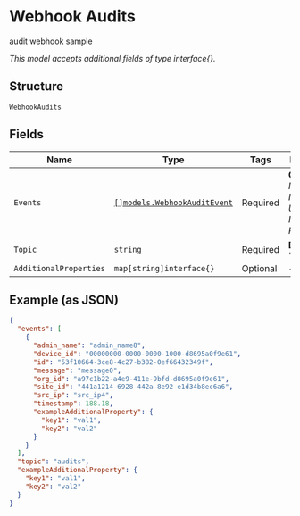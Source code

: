 
# Webhook Audits

audit webhook sample

*This model accepts additional fields of type interface{}.*

## Structure

`WebhookAudits`

## Fields

| Name | Type | Tags | Description |
|  --- | --- | --- | --- |
| `Events` | [`[]models.WebhookAuditEvent`](../../doc/models/webhook-audit-event.md) | Required | **Constraints**: *Minimum Items*: `1`, *Unique Items Required* |
| `Topic` | `string` | Required | **Default**: `"audits"` |
| `AdditionalProperties` | `map[string]interface{}` | Optional | - |

## Example (as JSON)

```json
{
  "events": [
    {
      "admin_name": "admin_name8",
      "device_id": "00000000-0000-0000-1000-d8695a0f9e61",
      "id": "53f10664-3ce8-4c27-b382-0ef66432349f",
      "message": "message0",
      "org_id": "a97c1b22-a4e9-411e-9bfd-d8695a0f9e61",
      "site_id": "441a1214-6928-442a-8e92-e1d34b8ec6a6",
      "src_ip": "src_ip4",
      "timestamp": 188.18,
      "exampleAdditionalProperty": {
        "key1": "val1",
        "key2": "val2"
      }
    }
  ],
  "topic": "audits",
  "exampleAdditionalProperty": {
    "key1": "val1",
    "key2": "val2"
  }
}
```

